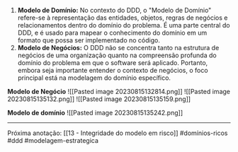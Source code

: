 1. **Modelo de Domínio:** No contexto do DDD, o "Modelo de Domínio" refere-se à representação das entidades, objetos, regras de negócios e relacionamentos dentro do domínio do problema. É uma parte central do DDD, e é usado para mapear o conhecimento do domínio em um formato que possa ser implementado no código.
2. **Modelo de Negócios:** O DDD não se concentra tanto na estrutura de negócios de uma organização quanto na compreensão profunda do domínio do problema em que o software será aplicado. Portanto, embora seja importante entender o contexto de negócios, o foco principal está na modelagem do domínio específico.

**Modelo de Negócio**
![[Pasted image 20230815132814.png]]
![[Pasted image 20230815135132.png]]
![[Pasted image 20230815135159.png]]

**Modelo de domínio**
![[Pasted image 20230815135242.png]]

---
Próxima anotação: [[13 - Integridade do modelo em risco]]
#domínios-ricos #ddd #modelagem-estrategica 